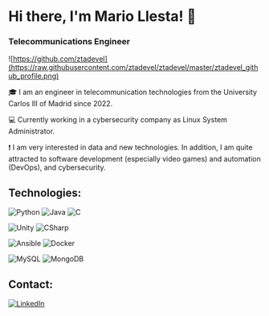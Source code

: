 # Hi there, I'm Mario Llesta! 👋
### Telecommunications Engineer

![https://github.com/ztadevel](https://raw.githubusercontent.com/ztadevel/ztadevel/master/ztadevel_github_profile.png)

🎓 I am an engineer in telecommunication technologies from the University Carlos III of Madrid since 2022.

💻 Currently working in a cybersecurity company as Linux System Administrator.

❗ I am very interested in data and new technologies. In addition, I am quite attracted to software development (especially video games) and automation (DevOps), and cybersecurity.

## Technologies:
![Python](https://img.shields.io/badge/Python-3776AB?style=for-the-badge&logo=python&logoColor=white&labelColor=101010)
![Java](https://img.shields.io/badge/Java-F89820?style=for-the-badge&logo=java&logoColor=white&labelColor=101010)
![C](https://img.shields.io/badge/C-A8B9CC?style=for-the-badge&logo=c&logoColor=white&labelColor=101010)

![Unity](https://img.shields.io/badge/Unity-FFFFFF?style=for-the-badge&logo=unity&logoColor=white&labelColor=101010)
![CSharp](https://img.shields.io/badge/CSharp-A179DC?style=for-the-badge&logo=csharp&logoColor=white&labelColor=101010)

![Ansible](https://img.shields.io/badge/Ansible-EE0000?style=for-the-badge&logo=ansible&logoColor=white&labelColor=101010)
![Docker](https://img.shields.io/badge/Docker-2496ED?style=for-the-badge&logo=docker&logoColor=white&labelColor=101010)

![MySQL](https://img.shields.io/badge/MySQL-4479A1?style=for-the-badge&logo=mysql&logoColor=white&labelColor=101010)
![MongoDB](https://img.shields.io/badge/MongoDB-47A248?style=for-the-badge&logo=mongodb&logoColor=white&labelColor=101010)


## Contact:
[![LinkedIn](https://img.shields.io/badge/LinkedIn-Mario_Llesta-0A66C2?style=for-the-badge&logo=linkedin&logoColor=white&labelColor=101010)](https://www.linkedin.com/in/mario-llesta)
